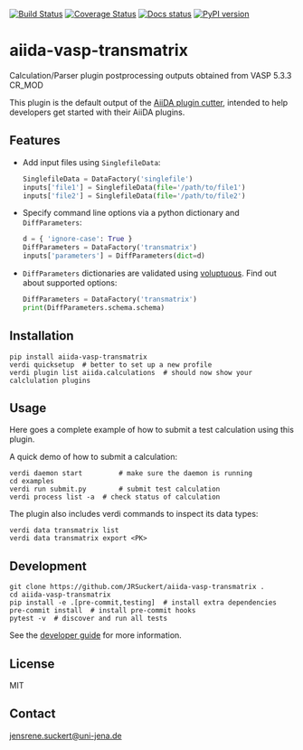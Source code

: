 [![Build Status](https://travis-ci.org/JRSuckert/aiida-vasp-transmatrix.svg?branch=master)](https://travis-ci.org/JRSuckert/aiida-vasp-transmatrix) 
[![Coverage Status](https://coveralls.io/repos/github/JRSuckert/aiida-vasp-transmatrix/badge.svg?branch=master)](https://coveralls.io/github/JRSuckert/aiida-vasp-transmatrix?branch=master) 
[![Docs status](https://readthedocs.org/projects/aiida-vasp-transmatrix/badge)](http://aiida-vasp-transmatrix.readthedocs.io/) 
[![PyPI version](https://badge.fury.io/py/aiida-vasp-transmatrix.svg)](https://badge.fury.io/py/aiida-vasp-transmatrix)

# aiida-vasp-transmatrix

Calculation/Parser plugin postprocessing outputs obtained from VASP 5.3.3 CR_MOD

This plugin is the default output of the 
[AiiDA plugin cutter](https://github.com/aiidateam/aiida-plugin-cutter),
intended to help developers get started with their AiiDA plugins.

## Features

 * Add input files using `SinglefileData`:
   ```python
   SinglefileData = DataFactory('singlefile')
   inputs['file1'] = SinglefileData(file='/path/to/file1')
   inputs['file2'] = SinglefileData(file='/path/to/file2')
   ```

 * Specify command line options via a python dictionary and `DiffParameters`:
   ```python
   d = { 'ignore-case': True }
   DiffParameters = DataFactory('transmatrix')
   inputs['parameters'] = DiffParameters(dict=d)
   ```

 * `DiffParameters` dictionaries are validated using [voluptuous](https://github.com/alecthomas/voluptuous).
   Find out about supported options:
   ```python
   DiffParameters = DataFactory('transmatrix')
   print(DiffParameters.schema.schema)
   ```

## Installation

```shell
pip install aiida-vasp-transmatrix
verdi quicksetup  # better to set up a new profile
verdi plugin list aiida.calculations  # should now show your calclulation plugins
```

## Usage

Here goes a complete example of how to submit a test calculation using this plugin.

A quick demo of how to submit a calculation:
```shell
verdi daemon start         # make sure the daemon is running
cd examples
verdi run submit.py        # submit test calculation
verdi process list -a  # check status of calculation
```

The plugin also includes verdi commands to inspect its data types:
```shell
verdi data transmatrix list
verdi data transmatrix export <PK>
```

## Development

```shell
git clone https://github.com/JRSuckert/aiida-vasp-transmatrix .
cd aiida-vasp-transmatrix
pip install -e .[pre-commit,testing]  # install extra dependencies
pre-commit install  # install pre-commit hooks
pytest -v  # discover and run all tests
```

See the [developer guide](http://aiida-vasp-transmatrix.readthedocs.io/en/latest/developer_guide/index.html) for more information.

## License

MIT


## Contact

jensrene.suckert@uni-jena.de

